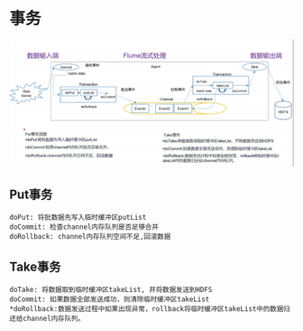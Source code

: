# 事务
![transactional.png](resources/img/transactional.png)
## Put事务
```text
doPut: 将批数据先写入临时缓冲区putList
doCommit: 检查channel内存队列是否足够合并
doRollback: channel内存队列空间不足,回滚数据
```
## Take事务
```text
doTake: 将数据取到临时缓冲区takeList, 并将数据发送到HDFS
doCommit: 如果数据全部发送成功，则清除临时缓冲区takeList
*doRollback:数据发送过程中如果出现异常，rollback将临时缓冲区takeList中的数据归还给channel内存队列。
```
